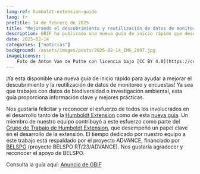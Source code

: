 ```yaml
---
lang-ref: humboldt-extension-guide
lang: fr
preTitle: 14 de febrero de 2025
title: "Mejorando el descubrimiento y reutilización de datos de monitoreo y encuestas con una nueva guía"
description: GBIF ha publicado una nueva guía de inicio rápido que describe los pasos para utilizar la Humboldt Extension para mejorar y enriquecer conjuntos de datos existentes derivados de inventarios ecológicos estructurados.
date: 2025-02-14
categories: ["noticias"]
background: /assets/images/posts/2025-02-14_IMG_2897.jpg
imageLicense: |
    Foto de Anton Van de Putte con licencia bajo [CC BY 4.0](https://creativecommons.org/licenses/by/4.0/)
---
```


¡Ya está disponible una nueva guía de inicio rápido para ayudar a mejorar el descubrimiento y la reutilización de datos de monitoreo y encuestas! Ya sea que trabajes con datos de biodiversidad o investigación ambiental, esta guía proporciona información clave y mejores prácticas.

Nos gustaría felicitar y reconocer el esfuerzo de todos los involucrados en el desarrollo tanto de la [Humboldt Extension](https://eco.tdwg.org/) como de esta [nueva guía](https://doi.org/10.35035/doc-7t3p-ve38). Un miembro de nuestro equipo contribuyó a este esfuerzo como parte del [Grupo de Trabajo de Humboldt Extension](https://www.tdwg.org/community/osr/humboldt-extension/), que desempeñó un papel clave en el desarrollo de la extensión. El tiempo dedicado por nuestro equipo a este trabajo está respaldado por el proyecto ADVANCE, financiado por [BELSPO](https://www.belspo.be/) (proyecto BELSPO RT/23/ADVANCE). Nos gustaría agradecer y reconocer el apoyo de BELSPO.

Consulta la guía aquí: [Anuncio de GBIF](https://www.gbif.org/news/17fTMFas4AhM3tvzPvp882/enhancing-discovery-and-reuse-of-survey-and-monitoring-data-with-new-guide)
